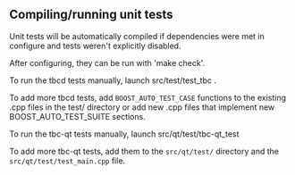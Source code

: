 Compiling/running unit tests
------------------------------------

Unit tests will be automatically compiled if dependencies were met in configure
and tests weren't explicitly disabled.

After configuring, they can be run with 'make check'.

To run the tbcd tests manually, launch src/test/test_tbc .

To add more tbcd tests, add `BOOST_AUTO_TEST_CASE` functions to the existing
.cpp files in the test/ directory or add new .cpp files that
implement new BOOST_AUTO_TEST_SUITE sections.

To run the tbc-qt tests manually, launch src/qt/test/tbc-qt_test

To add more tbc-qt tests, add them to the `src/qt/test/` directory and
the `src/qt/test/test_main.cpp` file.
